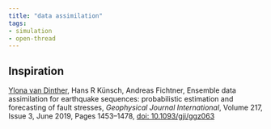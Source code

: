 ```yaml
---
title: "data assimilation"
tags:
- simulation
- open-thread
---
```


## Inspiration
[Ylona van Dinther](notes/Ylona%20van%20Dinther.md), Hans R Künsch, Andreas Fichtner, Ensemble data assimilation for earthquake sequences: probabilistic estimation and forecasting of fault stresses, _Geophysical Journal International_, Volume 217, Issue 3, June 2019, Pages 1453–1478, [doi: 10.1093/gji/ggz063](https://doi.org/10.1093/gji/ggz063)